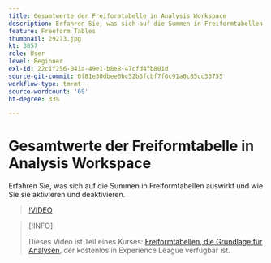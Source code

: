```yaml
---
title: Gesamtwerte der Freiformtabelle in Analysis Workspace
description: Erfahren Sie, was sich auf die Summen in Freiformtabellen auswirkt und wie Sie sie aktivieren und deaktivieren.
feature: Freeform Tables
thumbnail: 29273.jpg
kt: 3857
role: User
level: Beginner
exl-id: 22c1f256-041a-49e1-b8e8-47cfd4fb801d
source-git-commit: 0f81e30dbee6bc52b3fcbf7f6c91a6c85cc33755
workflow-type: tm+mt
source-wordcount: '69'
ht-degree: 33%

---
```


# Gesamtwerte der Freiformtabelle in Analysis Workspace

Erfahren Sie, was sich auf die Summen in Freiformtabellen auswirkt und wie Sie sie aktivieren und deaktivieren.

>[!VIDEO](https://video.tv.adobe.com/v/29273/?quality=12&learn=on)

>[!INFO]
>
> Dieses Video ist Teil eines Kurses: [Freiformtabellen, die Grundlage für Analysen](https://experienceleague.adobe.com/?recommended=Analytics-U-1-2020.3&amp;lang=de), der kostenlos in Experience League verfügbar ist.
